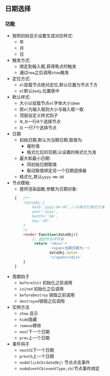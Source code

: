 ## 日期选择

### 功能

- 按照初始显示设置生成对应样式:
  + 年
  + 月
  + 日
- 触发方式:
  +  绑定到输入框,获得焦点时触发
  +  通过`new`之后调用`show`触发
- 定位方式:
  + `el`挂载节点绝对定位,默认位置为节点下方
  + `el`默认`body`,位置居中
- 默认样式:
  + 大小以挂载节点`el`字体大小`10em`
  + 若`el`为输入框则大小与输入框一致
  + 顶层自定义样式钩子
  + `年`,`月`一行4个选择节点
  + `日` 一行7个选择节点
- 日期
  + 初始日期,默认为当期日期,取值为:
    * 毫秒值
    * 格式化后的日期,以设置的格式化为准
  + 最大和最小日期:
    * 同初始日期取值
    * 联动取值绑定另一个日期选择器
  + 格式化,默认`yyyy-mm-dd`
- 节点模板:
  + 提供渲染函数,参数为日期对象:
  ```js
   {   /**
       *dateObj:{
           date:'yyyy-mm-dd',//以格式化格式为准
           year:'yyyy',
           months:'mm',
           day:'dd'
       }
       */
       render:function(dateObj){
           // 返回节点字符串
            return '<div>'+
                   '<span>当期日期为:'+
                   dataObj.date+
                   '</span></div>'
       }
   }
  ```  
- 周期钩子
  +  `beforeInit` 初始化之前调用
  + `inited` 初始化之后调用
  + `beforeDestroy` 销毁之前调用
  + `destroyed`销毁之后调用
- 实例方法
  + `show` 显示
  + `hide`隐藏
  + `remove`移除
  + `next`下一个日期
  + `prev`上一个日期
- 事件钩子
  + `nextCb`下一个日期
  + `prevCb`上一个日期
  + `nodeClickCb(dateObj)` 节点点击事件
  + `nodeEventCb(eventType,cb)`节点事件绑定
  